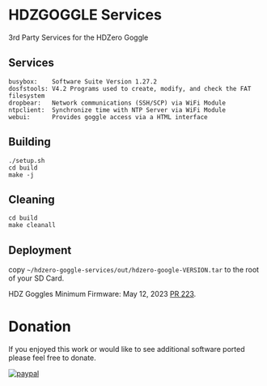 # HDZGOGGLE Services
3rd Party Services for the HDZero Goggle

## Services
```
busybox:    Software Suite Version 1.27.2
dosfstools: V4.2 Programs used to create, modify, and check the FAT filesystem
dropbear:   Network communications (SSH/SCP) via WiFi Module
ntpclient:  Synchronize time with NTP Server via WiFi Module
webui:      Provides goggle access via a HTML interface
```

## Building
```shell
./setup.sh
cd build
make -j
```

## Cleaning
```shell
cd build
make cleanall
```

## Deployment
copy ```~/hdzero-goggle-services/out/hdzero-google-VERSION.tar``` to the root of your SD Card.

HDZ Goggles Minimum Firmware: May 12, 2023 [PR 223](https://github.com/hd-zero/hdzero-goggle/pull/238).

# Donation
If you enjoyed this work or would like to see additional software ported please feel free to donate.

[![paypal](https://www.paypalobjects.com/en_US/i/btn/btn_donateCC_LG.gif)](https://www.paypal.com/donate/?hosted_button_id=E4DSQMLR5JUXS)
